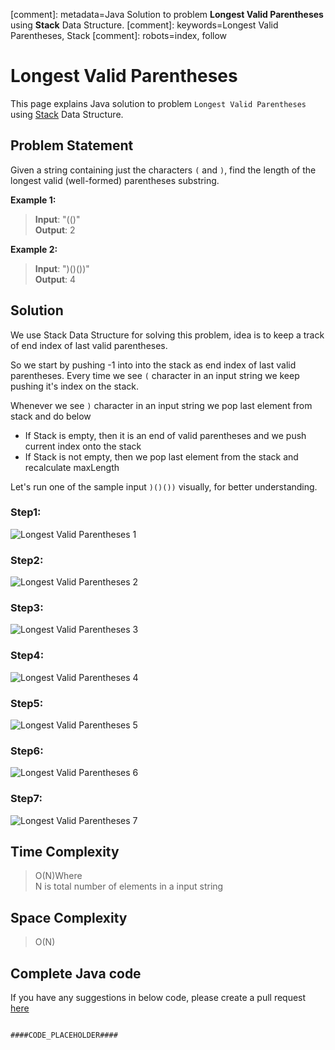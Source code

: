 [comment]: metadata=Java Solution to problem <strong>Longest Valid Parentheses</strong> using <strong>Stack</strong> Data Structure.
[comment]: keywords=Longest Valid Parentheses, Stack
[comment]: robots=index, follow





<h1>Longest Valid Parentheses</h1>
<p>
This page explains Java solution to problem <code class="inline">Longest Valid Parentheses</code> using <a href="https://www.codingcargo.com/what-is-stack" class="absolute" target="_blank" rel="noopener noreferrer">Stack</a> Data Structure.
</p>





<h2 class="heading">Problem Statement</h2>
<p>
Given a string containing just the characters <code class="inline">(</code> and <code class="inline">)</code>, find the length of the longest valid (well-formed) parentheses substring.
</p>






<b>Example 1:</b>
<blockquote>
<p>
<b>Input</b>: "(()"<br />
<b>Output</b>: 2<br/>
</p>
</blockquote>

<b>Example 2:</b>
<blockquote>
<p>
<b>Input</b>: ")()())"<br/>
<b>Output</b>: 4<br/>
</p>
</blockquote>





<h2 class="heading">Solution</h2>
<p>
We use Stack Data Structure for solving this problem, idea is to keep a track of end index of last valid parentheses.
</p>
<p>
So we start by pushing -1 into into the stack as end index of last valid parentheses. Every time we see <code class="inline">(</code> character in an input string we keep pushing it's index on the stack.
</p>
<p>
Whenever we see <code class="inline">)</code> character in an input string we pop last element from stack and do below
</p>
<ul>
    <li>If Stack is empty, then it is an end of valid parentheses and we push current index onto the stack</li>
    <li>If Stack is not empty, then we pop last element from the stack and recalculate maxLength</li>
</ul>





<p class="paragraph-heading">
Let's run one of the sample input <code class="inline">)()())</code> visually, for better understanding.
</p>
<h3>Step1: </h3>
<img class="paragraph-heading" src="####BASEURL####longest-valid-parentheses/longest-1.png" alt="Longest Valid Parentheses 1" />
<h3>Step2: </h3>
<img class="paragraph-heading" src="####BASEURL####longest-valid-parentheses/longest-2.png" alt="Longest Valid Parentheses 2" />
<h3>Step3: </h3>
<img class="paragraph-heading" src="####BASEURL####longest-valid-parentheses/longest-3.png" alt="Longest Valid Parentheses 3" />
<h3>Step4: </h3>
<img class="paragraph-heading" src="####BASEURL####longest-valid-parentheses/longest-4.png" alt="Longest Valid Parentheses 4" />
<h3>Step5: </h3>
<img class="paragraph-heading" src="####BASEURL####longest-valid-parentheses/longest-5.png" alt="Longest Valid Parentheses 5" />
<h3>Step6: </h3>
<img class="paragraph-heading" src="####BASEURL####longest-valid-parentheses/longest-6.png" alt="Longest Valid Parentheses 6" />
<h3>Step7: </h3>
<img class="paragraph-heading" src="####BASEURL####longest-valid-parentheses/longest-7.png" alt="Longest Valid Parentheses 7" />
 


<h2 class="heading">Time Complexity</h2>
<blockquote>
<p>
O(N)Where <br />
N is total number of elements in a input string
</p>
</blockquote>






<h2 class="heading">Space Complexity</h2>
<blockquote>
<p>O(N)</p>
</blockquote>






<h2 class="heading">Complete Java code</h2>
If you have any suggestions in below code, please create a pull request <a href="####LINK_PLACEHOLDER####" target="_blank" rel="noopener noreferrer" class="absolute">here</a>
<pre>
<code class="language-java">
####CODE_PLACEHOLDER####
</code>
</pre>